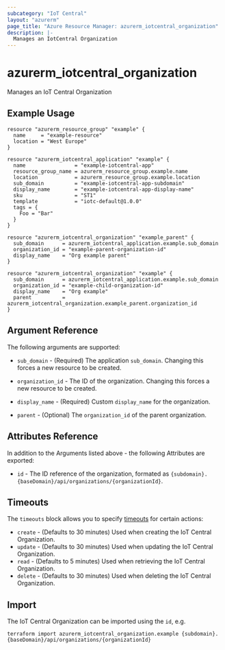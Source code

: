 ```yaml
---
subcategory: "IoT Central"
layout: "azurerm"
page_title: "Azure Resource Manager: azurerm_iotcentral_organization"
description: |-
  Manages an IotCentral Organization
---
```


# azurerm_iotcentral_organization

Manages an IoT Central Organization

## Example Usage

```hcl
resource "azurerm_resource_group" "example" {
  name     = "example-resource"
  location = "West Europe"
}

resource "azurerm_iotcentral_application" "example" {
  name                = "example-iotcentral-app"
  resource_group_name = azurerm_resource_group.example.name
  location            = azurerm_resource_group.example.location
  sub_domain          = "example-iotcentral-app-subdomain"
  display_name        = "example-iotcentral-app-display-name"
  sku                 = "ST1"
  template            = "iotc-default@1.0.0"
  tags = {
    Foo = "Bar"
  }
}

resource "azurerm_iotcentral_organization" "example_parent" {
  sub_domain      = azurerm_iotcentral_application.example.sub_domain
  organization_id = "example-parent-organization-id"
  display_name    = "Org example parent"
}

resource "azurerm_iotcentral_organization" "example" {
  sub_domain      = azurerm_iotcentral_application.example.sub_domain
  organization_id = "example-child-organization-id"
  display_name    = "Org example"
  parent          = azurerm_iotcentral_organization.example_parent.organization_id
}
```

## Argument Reference

The following arguments are supported:

* `sub_domain` - (Required) The application `sub_domain`. Changing this forces a new resource to be created.

* `organization_id` - The ID of the organization. Changing this forces a new resource to be created.

* `display_name` - (Required) Custom `display_name` for the organization.

* `parent` - (Optional) The `organization_id` of the parent organization.

## Attributes Reference

In addition to the Arguments listed above - the following Attributes are exported:

* `id` - The ID reference of the organization, formated as `{subdomain}.{baseDomain}/api/organizations/{organizationId}`.

## Timeouts

The `timeouts` block allows you to specify [timeouts](https://www.terraform.io/language/resources/syntax#operation-timeouts) for certain actions:

* `create` - (Defaults to 30 minutes) Used when creating the IoT Central Organization.
* `update` - (Defaults to 30 minutes) Used when updating the IoT Central Organization.
* `read` - (Defaults to 5 minutes) Used when retrieving the IoT Central Organization.
* `delete` - (Defaults to 30 minutes) Used when deleting the IoT Central Organization.

## Import

The IoT Central Organization can be imported using the `id`, e.g.

```shell
terraform import azurerm_iotcentral_organization.example {subdomain}.{baseDomain}/api/organizations/{organizationId}
```
